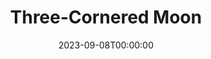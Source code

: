 ---
title: Three-Cornered Moon
date: 2023-09-08T00:00:00
opening_date: 1935-04-16
closing_date:
layout: productions
program:
Theatre: Theatre Jacksonville
cast:
- Jenny: Cynthia Segraves
- Kitty: Cynthia Segraves
- Messenger Boy: Jim Marron
- Douglas Rimplegar: John Salzer
- Dr. Alan Stevens: Leon Corbin
- Elizabeth Rimplegar: Marion Hendry
- Eddie Rimplegar: Neal Tyler, Jr.
- Kenneth Rimplegar: Oscar Landgren
- Donald: Will Shapiro
- Mrs. Rimplegar: Zide F. Broward
crew:
- Staging:
  - Frances Blackwell
- Properties:
  - Mary Courtney
- Director:
  - Robert C. Von Riggle
---